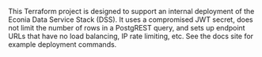 This Terraform project is designed to support an internal deployment of the Econia Data Service Stack (DSS).
It uses a compromised JWT secret, does not limit the number of rows in a PostgREST query, and sets up endpoint URLs that have no load balancing, IP rate limiting, etc.
See the docs site for example deployment commands.
